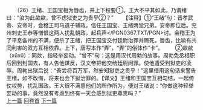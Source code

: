　　（26）王绪、王国宝相为唇齿，并上下权要①。王大不平其如此，乃谓绪曰：“汝为此歘歘，曾不虑狱吏之为贵乎②？”
　　【注释】①“王绪”句：晋孝武帝、安帝时，会稽王司马道子辅政，信任王国宝、王绪两堂兄弟。安帝即位后。兖州刺史王恭等憎恨这两人扰乱朝政，起兵声</PGN0367.TXT/PGN>讨。会稽王为了平息各州的不满，便杀了王绪，把王国宝交付廷尉治罪并赐死。唇齿，比喻有共同利害的双方互相依靠。上下，唐写本作“弄”，“弄”的俗体作“卡”。
　　②歘歘（xūxū）：同欻，指轻举妄动。“曾不”句：这是用汉代周勃的故事。周勃免丞相职后回到封国去，有人告他谋反，汉文帝把他交给廷尉问罪。使他遭受到狱吏的凌辱。周勃出狱后说：“吾尝将百万军，然安知狱吏之贵乎！”这里借用这句话来警告王绪，如不改悔，将来也会下狱治罪的。【译文】王绪和王国宝互相勾结，一起倚仗权势，扰乱国政。王大很不满意他们的所作所为，便对王绪说：“你做这种轻举妄动的事，竟然没有考虑到终有一天会感到狱吏尊贵吗？”
<br>[上一篇](10_25) [回卷首](10_00) [下一篇](10_27)
